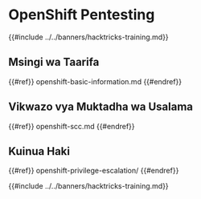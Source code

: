 # OpenShift Pentesting

{{#include ../../banners/hacktricks-training.md}}

## Msingi wa Taarifa

{{#ref}}
openshift-basic-information.md
{{#endref}}

## Vikwazo vya Muktadha wa Usalama

{{#ref}}
openshift-scc.md
{{#endref}}

## Kuinua Haki

{{#ref}}
openshift-privilege-escalation/
{{#endref}}



{{#include ../../banners/hacktricks-training.md}}
